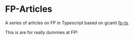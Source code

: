 # FP-Articles

A series of articles on FP in Typescript based on gcanti [fp-ts](https://github.com/gcanti/fp-ts).

This is are for really dummies at FP!